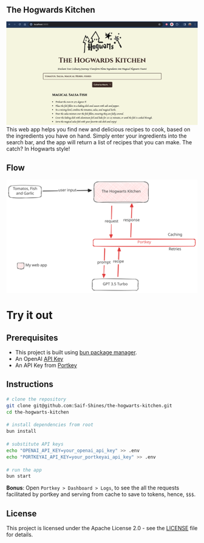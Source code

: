 ## The Hogwards Kitchen

![screenshot](./public/images/readme-banner.png)
This web app helps you find new and delicious recipes to cook, based on the ingredients you have on hand. Simply enter your ingredients into the search bar, and the app will return a list of recipes that you can make. The catch? In Hogwarts style!

## Flow

![flow](./public/images/readme-portkey.svg)

# Try it out

## Prerequisites

- This project is built using [bun package manager](https://bun.sh/docs/installation).
- An OpenAI [API Key](https://help.openai.com/en/articles/4936850-where-do-i-find-my-api-key)
- An API Key from [Portkey](https://portkey.ai/)

## Instructions

```sh
# clone the repository
git clone git@github.com:Saif-Shines/the-hogwarts-kitchen.git
cd the-hogwarts-kitchen

# install dependencies from root
bun install

# substitute API keys
echo "OPENAI_API_KEY=your_openai_api_key" >> .env
echo "PORTKEYAI_API_KEY=your_portkeyai_api_key" >> .env

# run the app
bun start
```

**Bonus**: Open `Portkey > Dashboard > Logs`, to see the all the requests facilitated by portkey and serving from cache to save to tokens, hence, `$$$`.

## License

This project is licensed under the Apache License 2.0 - see the [LICENSE](LICENSE) file for details.
